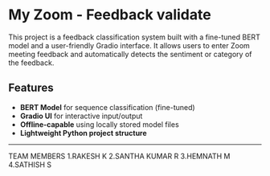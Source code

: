 # My Zoom - Feedback validate

This project is a feedback classification system built with a fine-tuned BERT model and a user-friendly Gradio interface. It allows users to enter Zoom meeting feedback and automatically detects the sentiment or category of the feedback.

## Features

- **BERT Model** for sequence classification (fine-tuned)
- **Gradio UI** for interactive input/output
- **Offline-capable** using locally stored model files
- **Lightweight Python project structure**

-------------------------------

TEAM MEMBERS
1.RAKESH K
2.SANTHA KUMAR R
3.HEMNATH M
4.SATHISH S